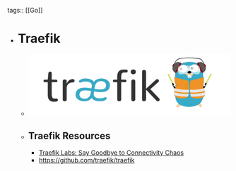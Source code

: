 tags:: [[Go]]

- # Traefik
	- ![traefik.png](../assets/traefik_1705677635937_0.png)
	- ## Traefik Resources
		- [Traefik Labs: Say Goodbye to Connectivity Chaos](https://traefik.io/)
		- https://github.com/traefik/traefik